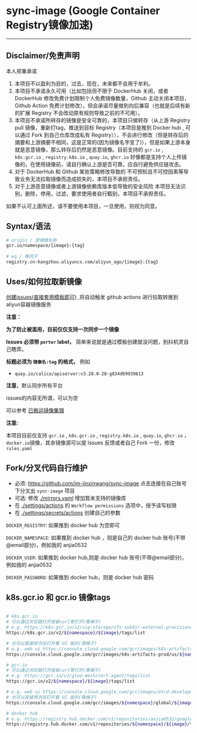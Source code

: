 # sync-image (Google Container Registry镜像加速)
-------

Disclaimer/免责声明
-------
本人郑重承诺
1. 本项目不以盈利为目的，过去，现在，未来都不会用于牟利。
2. 本项目不承诺永久可用（比如包括但不限于 DockerHub 关闭，或者 DockerHub 修改免费计划限制个人免费镜像数量，Github 主动关闭本项目，Github Action 免费计划修改），但会承诺尽量做到向后兼容（也就是后续有新的扩展 Registry 不会改动原有规则导致之前的不可用）。
3. 本项目不承诺所转存的镜像是安全可靠的，本项目只做转存（从上游 Registry pull 镜像，重新打tag，推送到目标 Registry（本项目是推到 Docker hub , 可以通过 Fork 到自己仓库改成私有 Registry）），不会进行修改（但是转存后的摘要和上游摘要不相同，这是正常的(因为镜像名字变了)），但是如果上游本身就是恶意镜像，那么转存后仍然是恶意镜像。目前支持的 `gcr.io` , `k8s.gcr.io` , `registry.k8s.io` , `quay.io`, `ghcr.io` 好像都是支持个人上传镜像的，在使用镜像前，请自行确认上游是否可靠，应自行避免供应链攻击。
4. 对于 DockerHub 和 Github 某些策略修改导致的 不可预知且不可控因素等导致业务无法拉取镜像而造成损失的，本项目不承担责任。
5. 对于上游恶意镜像或者上游镜像依赖库版本低导致的安全风险 本项目无法识别，删除，停用，过滤，要求使用者自行甄别，本项目不承担责任。

如果不认可上面所述，请不要使用本项目，一旦使用，则视为同意。

Syntax/语法
-------

```bash
# origin / 原镜像名称
gcr.io/namespace/{image}:{tag}
 
# eq / 等同于
registry.cn-hangzhou.aliyuncs.com/aliyun_ago/{image}:{tag}
```

Uses/如何拉取新镜像
-------
[创建issues(直接套用模板即可)](https://github.com/im-jinxinwang/sync-image/issues/new/choose) ,将自动触发 github actions 进行拉取转推到aliyun容器镜像服务

**注意：**

**为了防止被滥用，目前仅仅支持一次同步一个镜像**

**Issues 必须带 `porter` label，** 简单来说就是通过模板创建就没问题，别抖机灵自己瞎弄。

**标题必须为 `镜像名:tag` 的格式，** 例如
- `quay.io/calico/apiserver:v3.28.0-28-g834d69939613`

**注意**，默认同步所有平台


issues的内容无所谓，可以为空

可以参考 [已搬运镜像集锦](https://github.com/im-jinxinwang/sync-image/issues?q=is%3Aissue+label%3Aporter+)

**注意:**

本项目目前仅支持 `gcr.io` , `k8s.gcr.io` , `registry.k8s.io` , `quay.io`, `ghcr.io` ，`docker.io`镜像，其余镜像源可以提 Issues 反馈或者自己 Fork 一份，修改 `rules.yaml`


Fork/分叉代码自行维护
-------

- 必须: <https://github.com/im-jinxinwang/sync-image> 点击连接在自己账号下分叉出 `sync-image` 项目
- 可选: 修改 [./mirrors.yaml](./mirrors.yaml) 增加暂未支持的镜像库
- 在 [./settings/actions](../../settings/actions) 的 `Workflow permissions` 选项中，授予读写权限
- 在 [./settings/secrets/actions](../../settings/secrets/actions) 创建自己的参数

`DOCKER_REGISTRY`: 如果推到 docker hub 为空即可

`DOCKER_NAMESPACE`: 如果推到 docker hub ，则是自己的 docker hub 账号(不带@email部分)，例如我的 anjia0532

`DOCKER_USER`: 如果推到 docker hub,则是 docker hub 账号(不带@email部分)，例如我的 anjia0532

`DOCKER_PASSWORD`: 如果推到 docker hub，则是 docker hub 密码

k8s.gcr.io 和 gcr.io 镜像tags
------
```bash

# k8s.gcr.io
# 可以通过浏览器打开或者curl等打开(需梯子)
# e.g. https://k8s.gcr.io/v2/sig-storage/nfs-subdir-external-provisioner/tags/list
https://k8s.gcr.io/v2/${namespace}/${image}/tags/list

# 也可以直接用浏览打开看 UI 版的(需梯子)
# e.g. web ui https://console.cloud.google.com/gcr/images/k8s-artifacts-prod/us/sig-storage/nfs-subdir-external-provisioner
https://console.cloud.google.com/gcr/images/k8s-artifacts-prod/us/${namespace}/${image}

# gcr.io
# 可以通过浏览器打开或者curl等打开(需梯子)
# e.g. https://gcr.io/v2/gloo-mesh/cert-agent/tags/list 
https://gcr.io/v2/${namespace}/${image}/tags/list

# e.g. web ui https://console.cloud.google.com/gcr/images/etcd-development/global/etcd
# 也可以直接用浏览打开看 UI 版的(需梯子)
https://console.cloud.google.com/gcr/images/${namespace}/global/${image}

# docker hub
# e.g. https://registry.hub.docker.com/v1/repositories/anjia0532/google-containers.sig-storage.nfs-subdir-external-provisioner/tags
https://registry.hub.docker.com/v1/repositories/${namespace}/${image}/tags

```


